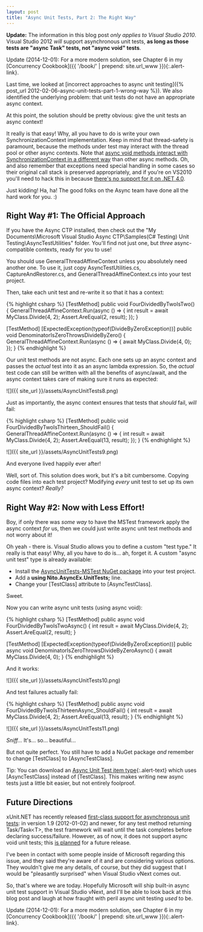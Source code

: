 ```yaml
---
layout: post
title: "Async Unit Tests, Part 2: The Right Way"
---
```

<div class="alert alert-danger" markdown="1">
<i class="fa fa-exclamation-triangle fa-2x pull-left"></i>

**Update:** The information in this blog post _only applies to Visual Studio 2010_. Visual Studio 2012 _will_ support asynchronous unit tests, **as long as those tests are "async Task" tests, not "async void" tests**.
</div>

<div class="alert alert-info" markdown="1">
<i class="fa fa-hand-o-right fa-2x pull-left"></i>

Update (2014-12-01): For a more modern solution, see Chapter 6 in my [Concurrency Cookbook]({{ '/book/' | prepend: site.url_www }}){:.alert-link}.
</div>

Last time, we looked at [incorrect approaches to async unit testing]({% post_url 2012-02-06-async-unit-tests-part-1-wrong-way %}). We also identified the underlying problem: that unit tests do not have an appropriate async context.

At this point, the solution should be pretty obvious: give the unit tests an async context!

It really is that easy! Why, all you have to do is write your own SynchronizationContext implementation. Keep in mind that thread-safety is paramount, because the methods under test may interact with the thread pool or other async contexts. Note that [async void methods interact with SynchronizationContext in a different way](http://msdn.microsoft.com/en-us/magazine/gg598924.aspx?WT.mc_id=DT-MVP-5000058) than other async methods. Oh, and also remember that exceptions need special handling in some cases so their original call stack is preserved appropriately, and if you're on VS2010 you'll need to hack this in because [there's no support for it on .NET 4.0](http://connect.microsoft.com/VisualStudio/feedback/details/633822/allow-preserving-stack-traces-when-rethrowing-exceptions).

Just kidding! Ha, ha! The good folks on the Async team have done all the hard work for you. :)

## Right Way #1: The Official Approach

If you have the Async CTP installed, then check out the "My Documents\Microsoft Visual Studio Async CTP\Samples\(C# Testing) Unit Testing\AsyncTestUtilities" folder. You'll find not just one, but _three_ async-compatible contexts, ready for you to use!

You should use GeneralThreadAffineContext unless you absolutely need another one. To use it, just copy AsyncTestUtilities.cs, CaptureAndRestorer.cs, and GeneralThreadAffineContext.cs into your test project.

Then, take each unit test and re-write it so that it has a context:

{% highlight csharp %}
[TestMethod]
public void FourDividedByTwoIsTwo()
{
    GeneralThreadAffineContext.Run(async () =>
    {
        int result = await MyClass.Divide(4, 2);
        Assert.AreEqual(2, result);
    });
}
    
[TestMethod]
[ExpectedException(typeof(DivideByZeroException))]
public void DenominatorIsZeroThrowsDivideByZero()
{
    GeneralThreadAffineContext.Run(async () =>
    {
        await MyClass.Divide(4, 0);
    });
}
{% endhighlight %}

Our unit test methods are not async. Each one sets up an async context and passes the _actual_ test into it as an async lambda expression. So, the _actual_ test code can still be written with all the benefits of async/await, and the async context takes care of making sure it runs as expected:

![]({{ site_url }}/assets/AsyncUnitTests8.png)  

Just as importantly, the async context ensures that tests that _should_ fail, _will_ fail:

{% highlight csharp %}
[TestMethod]
public void FourDividedByTwoIsThirteen_ShouldFail()
{
    GeneralThreadAffineContext.Run(async () =>
    {
        int result = await MyClass.Divide(4, 2);
        Assert.AreEqual(13, result);
    });
}
{% endhighlight %}

![]({{ site_url }}/assets/AsyncUnitTests9.png)  

And everyone lived happily ever after!

Well, sort of. This solution does work, but it's a bit cumbersome. Copying code files into each test project? Modifying _every_ unit test to set up its own async context? _Really?_

## Right Way #2: Now with Less Effort!

Boy, if only there was _some way_ to have the MSTest framework apply the async context _for_ us, then we could just write async unit test methods and not worry about it!

Oh yeah - there is. Visual Studio allows you to define a custom "test type." It really is that easy! Why, all you have to do is... ah, forget it. A custom "async unit test" type is already available:

- Install the [AsyncUnitTests-MSTest NuGet package](http://nuget.org/packages/AsyncUnitTests-MSTest) into your test project.
- Add a **using Nito.AsyncEx.UnitTests;** line.
- Change your [TestClass] attribute to [AsyncTestClass].

Sweet.

Now you can write async unit tests (using async void):

{% highlight csharp %}
[TestMethod]
public async void FourDividedByTwoIsTwoAsync()
{
    int result = await MyClass.Divide(4, 2);
    Assert.AreEqual(2, result);
}
    
[TestMethod]
[ExpectedException(typeof(DivideByZeroException))]
public async void DenominatorIsZeroThrowsDivideByZeroAsync()
{
    await MyClass.Divide(4, 0);
}
{% endhighlight %}

And it works:

![]({{ site_url }}/assets/AsyncUnitTests10.png)  

And test failures actually fail:

{% highlight csharp %}
[TestMethod]
public async void FourDividedByTwoIsThirteenAsync_ShouldFail()
{
    int result = await MyClass.Divide(4, 2);
    Assert.AreEqual(13, result);
}
{% endhighlight %}

![]({{ site_url }}/assets/AsyncUnitTests11.png)  

_Sniff..._ It's... so... beautiful...

But not quite perfect. You still have to add a NuGet package _and_ remember to change [TestClass] to [AsyncTestClass].

<div class="alert alert-info" markdown="1">
<i class="fa fa-hand-o-right fa-2x pull-left"></i>

Tip: You can download an [Async Unit Test item type](http://asyncunittests.codeplex.com/wikipage?title=Optional%20Component){:.alert-text} which uses [AsyncTestClass] instead of [TestClass]. This makes writing new async tests just a little bit easier, but not entirely foolproof.
</div>

## Future Directions

xUnit.NET has recently released [first-class support for asynchronous unit tests](http://xunit.codeplex.com/workitem/9733): in version 1.9 (2012-01-02) and newer, for any test method returning Task/Task\<T>, the test framework will wait until the task completes before declaring success/failure. However, as of now, it does not support async void unit tests; this [is planned](http://xunit.codeplex.com/workitem/9752) for a future release.

I've been in contact with some people inside of Microsoft regarding this issue, and they said they're aware of it and are considering various options. They wouldn't give me any details, of course, but they did suggest that I would be "pleasantly surprised" when Visual Studio vNext comes out.

So, that's where we are today. Hopefully Microsoft will ship built-in async unit test support in Visual Studio vNext, and I'll be able to look back at this blog post and laugh at how fraught with peril async unit testing _used_ to be.

<div class="alert alert-info" markdown="1">
<i class="fa fa-hand-o-right fa-2x pull-left"></i>

Update (2014-12-01): For a more modern solution, see Chapter 6 in my [Concurrency Cookbook]({{ '/book/' | prepend: site.url_www }}){:.alert-link}.
</div>


